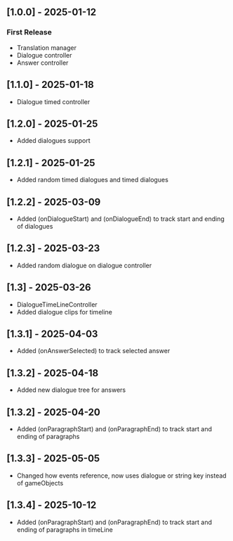 ## [1.0.0] - 2025-01-12
### First Release
- Translation manager
- Dialogue controller
- Answer controller

## [1.1.0] - 2025-01-18
- Dialogue timed controller

## [1.2.0] - 2025-01-25
- Added dialogues support

## [1.2.1] - 2025-01-25
- Added random timed dialogues and timed dialogues

## [1.2.2] - 2025-03-09
- Added (onDialogueStart) and (onDialogueEnd) to track start and ending of dialogues

## [1.2.3] - 2025-03-23
- Added random dialogue on dialogue controller

## [1.3] - 2025-03-26
- DialogueTimeLineController
- Added dialogue clips for timeline

## [1.3.1] - 2025-04-03
- Added (onAnswerSelected) to track selected answer

## [1.3.2] - 2025-04-18
- Added new dialogue tree for answers

## [1.3.2] - 2025-04-20
- Added (onParagraphStart) and (onParagraphEnd) to track start and ending of paragraphs

## [1.3.3] - 2025-05-05
- Changed how events reference, now uses dialogue or string key instead of gameObjects

## [1.3.4] - 2025-10-12
- Added (onParagraphStart) and (onParagraphEnd) to track start and ending of paragraphs in timeLine
